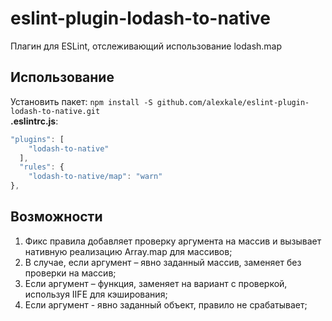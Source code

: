 # eslint-plugin-lodash-to-native
Плагин для ESLint, отслеживающий использование lodash.map

## Использование
Установить пакет: ```npm install -S github.com/alexkale/eslint-plugin-lodash-to-native.git```  
**.eslintrc.js**:
```js
"plugins": [
    "lodash-to-native"
  ],
  "rules": {
    "lodash-to-native/map": "warn"
},
```

## Возможности
1. Фикс правила добавляет проверку аргумента на массив и вызывает нативную реализацию Array.map
для массивов;
2. В случае, если аргумент – явно заданный массив, заменяет без проверки на массив;
3. Если аргумент – функция, заменяет на вариант с проверкой, используя IIFE для кэширования;
4. Если аргумент - явно заданный объект, правило не срабатывает;
